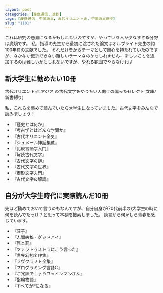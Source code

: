 ```yaml
---
layout: post
categories: [慶應通信, 進捗]
tags: [慶應通信, 卒業論文, 古代オリエント史, 卒業論文進捗]
slug: "1101"
---
```

これは研究の愚痴になるかもしれないのですが、やっている人が少なすぎる分野は魔境です。
私、指導の先生から最初に渡された論文はオルブライト先生の約100年前の文献でした。
それだけ昔からテーマとして関心を持たれていたのですが、なかなか更新できない難しいテーマなのかもしれません…
新しいことを追加するのは難しいかもしれないですが、やれる範囲でやらなければ

## 新大学生に勧めたい10冊
古代オリエント(西アジア)の古代文字をやりたい人向けの偏ったセレクト(文庫/新書縛り)

私、これらを集めて読んでいたら大学生になっていました。古代文字をみんなで読みましょう！

* 『歴史とは何か』
* 『考古学とはどんな学問か』
* 『古代オリエント全史』
* 『シュメール神話集成』
* 『比較言語学入門』
* 『解読古代文字』
* 『古代文字の謎』
* 『古代文字の世界』
* 『楔形文字入門』
* 『古代文字の解読』

## 自分が大学生時代に実際読んだ10冊
先ほど勧めておいて言うのもなんですが、自分自身が(20代前半の)大学生の時に何を読んでたっけ？と思って本棚を捜索しました。
読書から何かしら青春を感じています。

* 『荘子』
* 『人間失格・グッドバイ』
* 『罪と罰』
* 『ツァラトゥストラはこう言った』
* 『世界幻想名作集』
* 『ラヴクラフト全集』
* 『プログラミング言語C』
* 『ご冗談でしょうファインマンさん』
* 『指輪物語』
* 『すべてがFになる』

